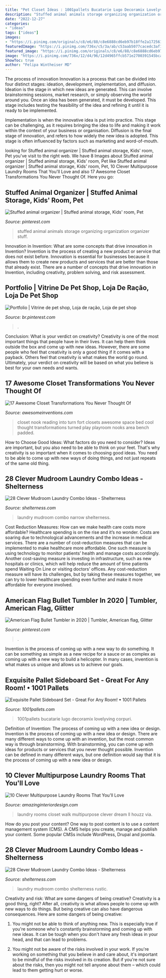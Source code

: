 ```yaml
---
title: "Pet Closet Ideas : 1001pallets Bucatarie Lugo Decoramix Lovelyving Corpuri"
description: "Stuffed animal animals storage organizing organization organizer stuff"
date: "2022-12-27"
categories:
- "ideas"
tags: ["ideas"]
images:
- "https://i.pinimg.com/originals/c8/e6/88/c8e6888cd6eb97b18ffe2a1725616111.jpg"
featuredImage: "https://i.pinimg.com/736x/c5/3a/ab/c53aab5077cacedc3af19bb580fd65f0.jpg"
featured_image: "https://i.pinimg.com/originals/c8/e6/88/c8e6888cd6eb97b18ffe2a1725616111.jpg"
image: "https://i.pinimg.com/736x/12/d4/96/12d4965ffcb571e2700391545bca990d--pet-shop-portfolio.jpg"
ShowToc: true
author: "Felipa Wintheiser MD"
---
```



The process of innovation
Innovation is a process that can be divided into four distinct stages: ideation, development, implementation, and diffusion.
Ideation is the stage in which new ideas are generated. This can involve brainstorming sessions, market research, or simply observing the world around you. Once an idea has been generated, it must be developed. This stage includes testing the feasibility of the idea and refining it until it is ready to be implemented.

Implementation is when the innovative idea is put into practice. This stage can be challenging, as it requires bringing the idea to life and making it work within the context of your business or organisation. Diffusion is the final stage of innovation, and refers to how widely the new idea is adopted. This stage is often influenced by factors such as marketing and word-of-mouth.

	

		
looking for Stuffed animal organizer | Stuffed animal storage, Kids&#039; room, Pet you've visit to the right web. We have 8 Images about Stuffed animal organizer | Stuffed animal storage, Kids&#039; room, Pet like Stuffed animal organizer | Stuffed animal storage, Kids&#039; room, Pet, 10 Clever Multipurpose Laundry Rooms That You&#039;ll Love and also 17 Awesome Closet Transformations You Never Thought Of. Here you go:
		
    
## Stuffed Animal Organizer | Stuffed Animal Storage, Kids&#039; Room, Pet

<img loading=lazy src="https://i.pinimg.com/originals/c8/e6/88/c8e6888cd6eb97b18ffe2a1725616111.jpg" onerror="this.onerror=null;this.src='https://tse3.mm.bing.net/th?id=OIP.AQJtmq39t37XXxfw-yupZgHaJ4&amp;pid=15.1';" alt="Stuffed animal organizer | Stuffed animal storage, Kids&#039; room, Pet">

_Source: pinterest.com_

>stuffed animal animals storage organizing organization organizer stuff. 

	

Innovation in Invention: What are some concepts that drive innovation in Invention?
Invention is the process of creating a new product or service that does not exist before. Innovation is essential for businesses because it allows them to create new products and services that are better than those that already exist. There are a number of concepts that drive innovation in Invention, including creativity, problem solving, and risk assessment.

    
## Portfolio | Vitrine De Pet Shop, Loja De Ração, Loja De Pet Shop

<img loading=lazy src="https://i.pinimg.com/736x/12/d4/96/12d4965ffcb571e2700391545bca990d--pet-shop-portfolio.jpg" onerror="this.onerror=null;this.src='https://tse1.mm.bing.net/th?id=OIP.YMrVUEtGeF0vV10QwmzlogHaE5&amp;pid=15.1';" alt="Portfolio | Vitrine de pet shop, Loja de ração, Loja de pet shop">

_Source: br.pinterest.com_

>. 

	

Conclusion: What is your verdict on creativity?
Creativity is one of the most important things that people have in their lives. It can help them think outside the box and come up with new ideas. However, there are some people who feel that creativity is only a good thing if it comes with a payback. Others feel that creativity is what makes the world go round. Ultimately, your verdict on creativity will be based on what you believe is best for your own needs and wants.

    
## 17 Awesome Closet Transformations You Never Thought Of

<img loading=lazy src="http://www.awesomeinventions.com/wp-content/uploads/2015/01/reading-nook-padded-bench.jpg" onerror="this.onerror=null;this.src='https://tse3.mm.bing.net/th?id=OIP.33-JPk9cRweTx4VamI_f_QHaLI&amp;pid=15.1';" alt="17 Awesome Closet Transformations You Never Thought Of">

_Source: awesomeinventions.com_

>closet nook reading into turn fort closets awesome space bed cool thought transformations turned play playroom nooks area bench padded. 

	

How to Choose Good Ideas: What factors do you need to consider?
Ideas are important, but you also need to be able to think on your feet. That's why creativity is so important when it comes to choosing good ideas. You need to be able to come up with new ways of doing things, and not just repeats of the same old thing.

    
## 28 Clever Mudroom Laundry Combo Ideas - Shelterness

<img loading=lazy src="https://i.shelterness.com/2016/06/27-spacious-mudroom-laundry.jpg" onerror="this.onerror=null;this.src='https://tse2.mm.bing.net/th?id=OIP.fA3TY53Gt8_VZmmIKNxzgQHaLH&amp;pid=15.1';" alt="28 Clever Mudroom Laundry Combo Ideas - Shelterness">

_Source: shelterness.com_

>laundry mudroom combo narrow shelterness. 

	

Cost Reduction Measures: How can we make health care costs more affordable?
Healthcare spending is on the rise and it’s no wonder. Costs are soaring due to technological advancements and the increase in medical services. There are a number of cost-reduction measures that can be implemented to make healthcare more affordable. One such measure is using technology to monitor patients’ health and manage costs accordingly. Another cost-saving measure is investing in infrastructure, such as new hospitals or clinics, which will help reduce the amount of time patients spend Waiting On Line or visiting doctors’ offices.
Any cost-reduction measure will have its challenges, but by taking these measures together, we can try to lower healthcare spending even further and make it more affordable for everyone involved.

    
## American Flag Bullet Tumbler In 2020 | Tumbler, American Flag, Glitter

<img loading=lazy src="https://i.pinimg.com/736x/c5/3a/ab/c53aab5077cacedc3af19bb580fd65f0.jpg" onerror="this.onerror=null;this.src='https://tse1.mm.bing.net/th?id=OIP.PbqSS11e3FZ2n6N6Ax4q8wHaJ7&amp;pid=15.1';" alt="American Flag Bullet Tumbler in 2020 | Tumbler, American flag, Glitter">

_Source: pinterest.com_

>. 

	

Invention is the process of coming up with a new way to do something. It can be something as simple as a new recipe for a sauce or as complex as coming up with a new way to build a helicopter. In many cases, invention is what makes us unique and allows us to achieve our goals.

    
## Exquisite Pallet Sideboard Set - Great For Any Room! • 1001 Pallets

<img loading=lazy src="https://www.1001pallets.com/wp-content/uploads/2017/03/1001pallets.com-exquisite-pallet-sideboard-set-great-for-any-room-3.jpg" onerror="this.onerror=null;this.src='https://tse4.mm.bing.net/th?id=OIP.jvS90q4FgpLtMkO_Z718YQHaJ4&amp;pid=15.1';" alt="Exquisite Pallet Sideboard Set - Great For Any Room! • 1001 Pallets">

_Source: 1001pallets.com_

>1001pallets bucatarie lugo decoramix lovelyving corpuri. 

	

Definition of Invention: The process of coming up with a new idea or design.
Invention is the process of coming up with a new idea or design. There are many different ways to come up with an invention, but the most common way is through brainstorming. With brainstorming, you can come up with ideas for products or services that you never thought possible. Invention can be defined in many different ways, but one definition would say that it is the process of coming up with a new idea or design.

    
## 10 Clever Multipurpose Laundry Rooms That You&#039;ll Love

<img loading=lazy src="http://www.amazinginteriordesign.com/wp-content/uploads/2015/05/913.jpg" onerror="this.onerror=null;this.src='https://tse3.mm.bing.net/th?id=OIP.rY2jf-2cU9oPjdCh59w3HQHaJ3&amp;pid=15.1';" alt="10 Clever Multipurpose Laundry Rooms That You&#039;ll Love">

_Source: amazinginteriordesign.com_

>laundry rooms closet walk multipurpose clever dream ll houzz via. 

	

How do you post your content?
One way to post content is to use a content management system (CMS). A CMS helps you create, manage and publish your content. Some popular CMSs include WordPress, Drupal and joomla.

    
## 28 Clever Mudroom Laundry Combo Ideas - Shelterness

<img loading=lazy src="https://i.shelterness.com/2016/06/24-rustic-mudroom-laundry.jpg" onerror="this.onerror=null;this.src='https://tse1.mm.bing.net/th?id=OIP.6PeBbwDzxJE1S64Swf-4GAHaJ4&amp;pid=15.1';" alt="28 Clever Mudroom Laundry Combo Ideas - Shelterness">

_Source: shelterness.com_

>laundry mudroom combo shelterness rustic. 

	

Creativity and risk: What are some dangers of being creative?
Creativity is a good thing, right? After all, creativity is what allows people to come up with new ways to do things. But being creative can also have dangerous consequences. Here are some dangers of being creative:
1) You might not be able to think of anything new. This is especially true if you're someone who's constantly brainstorming and coming up with new ideas. It can be tough when you don't have any fresh ideas in your head, and that can lead to problems.

2) You might not be aware of the risks involved in your work. If you're working on something that you believe in and care about, it's important to be mindful of the risks involved in its creation. But if you're not sure about the risks, then you might not tell anyone about them – which could lead to them getting hurt or worse.


